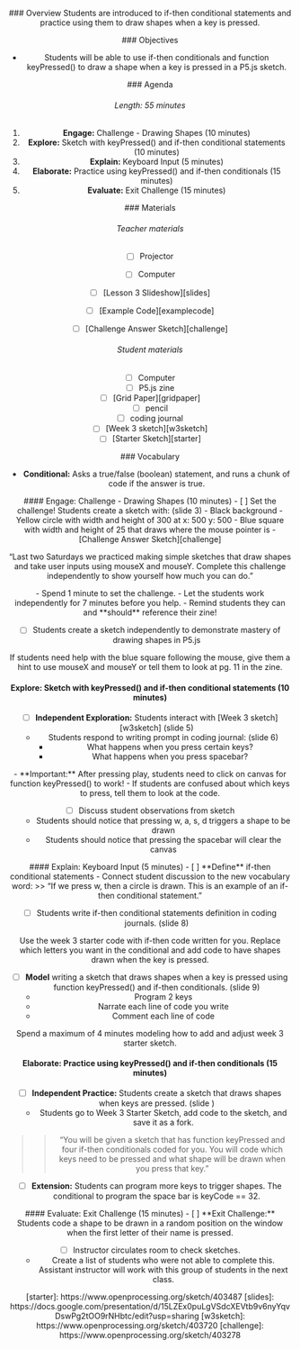 <header title='Keyboard Input - “If key pressed then…”' subtitle='Lesson 3'/>

<notable>

<iconp src='/icons/activity.png'>### Overview</iconp>
Students are introduced to if-then conditional statements and practice using them to draw shapes when a key is pressed.

<iconp src='/icons/objectives.png'>### Objectives</iconp>
- Students will be able to use if-then conditionals and function keyPressed() to draw a shape when a key is pressed in a P5.js sketch.


<iconp src='/icons/agenda.png'>### Agenda</iconp>
###### Length: 55 minutes
1. **Engage:** Challenge - Drawing Shapes (10 minutes)
1. **Explore:** Sketch with keyPressed() and if-then conditional statements (10 minutes)
1. **Explain:** Keyboard Input (5 minutes)
1. **Elaborate:** Practice using keyPressed() and if-then conditionals (15 minutes)
1. **Evaluate:** Exit Challenge (15 minutes)

<note>

<iconp src='/icons/materials.png'>### Materials</iconp>

###### Teacher materials
- [ ] Projector
- [ ] Computer
- [ ] [Lesson 3 Slideshow][slides]
- [ ] [Example Code][examplecode]
- [ ] [Challenge Answer Sketch][challenge]




###### Student materials
- [ ] Computer
- [ ] P5.js zine
- [ ] [Grid Paper][gridpaper]
- [ ] pencil
- [ ] coding journal
- [ ] [Week 3 sketch][w3sketch]
- [ ] [Starter Sketch][starter]

<iconp src='/icons/vocab.png'>### Vocabulary</iconp>

- **Conditional:** Asks a true/false (boolean) statement, and runs a chunk of code if the answer is true.


</note>
<pagebreak/>
#### Engage: Challenge - Drawing Shapes (10 minutes)
- [ ] Set the challenge! Students create a sketch with: (slide 3)
  - Black background
  - Yellow circle with width and height of 300 at x: 500 y: 500
  - Blue square with width and height of 25 that draws where the mouse pointer is     
  - [Challenge Answer Sketch][challenge]

“Last two Saturdays we practiced making simple sketches that draw shapes and take user inputs using mouseX and mouseY. Complete this challenge independently to show yourself how much you can do.”

<note type="key" title="Key">
- Spend 1 minute to set the challenge.
- Let the students work independently for 7 minutes before you help.
- Remind students they can and **should** reference their zine! </note>

- [ ] Students create a sketch independently to demonstrate mastery of drawing shapes in P5.js
<note type="tip" title="Tip">
If students need help with the blue square following the mouse, give them a hint to use mouseX and mouseY or tell them to look at pg. 11 in the zine.</note>

#### Explore: Sketch with keyPressed() and if-then conditional statements (10 minutes)
- [ ] **Independent Exploration:** Students interact with [Week 3 sketch][w3sketch] (slide 5)
  - Students respond to writing prompt in coding journal: (slide 6)
    - What happens when you press certain keys?
    - What happens when you press spacebar?

<note type="tip" title="Tip">
- **Important:** After pressing play, students need to click on canvas for function keyPressed() to work!
- If students are confused about which keys to press, tell them to look at the code.
</note>

- [ ] Discuss student observations from sketch
  - Students should notice that pressing w, a, s, d triggers a shape to be drawn
  - Students should notice that pressing the spacebar will clear the canvas

<pagebreak/>
#### Explain: Keyboard Input (5 minutes)
- [ ] **Define** if-then conditional statements
  - Connect student discussion to the new vocabulary word:
    >> “If we press w, then a circle is drawn. This is an example of an if-then conditional statement.”

- [ ] Students write if-then conditional statements definition in coding journals. (slide 8)

<note type="tip" title="Tip">
Use the week 3 starter code with if-then code written for you. Replace which letters you want in the conditional and add code to have shapes drawn when the key is pressed.</note>

- [ ] **Model** writing a sketch that draws shapes when a key is pressed using function keyPressed() and if-then conditionals. (slide 9)
  - Program 2 keys
  - Narrate each line of code you write
  - Comment each line of code

<note type='key' title='key'>
Spend a maximum of 4 minutes modeling how to add and adjust week 3 starter sketch.</note>



#### Elaborate: Practice using keyPressed() and if-then conditionals (15 minutes)
- [ ] **Independent Practice:** Students create a sketch that draws shapes when keys are pressed. (slide )
  - Students go to Week 3 Starter Sketch,  add code to the sketch, and save it as a fork.
>>“You will be given a sketch that has function keyPressed and four if-then conditionals coded for you. You will code which keys need to be pressed and what shape will be drawn when you press that key.”



- [ ] **Extension:** Students can program more keys to trigger shapes.
<note type="tip" title="Tip">The conditional to program the space bar is keyCode == 32. </note>

<pagebreak/>
#### Evaluate: Exit Challenge (15 minutes)
- [ ] **Exit Challenge:** Students code a shape to be drawn in a random position on the window when the first letter of their name is pressed.

- [ ] Instructor circulates room to check sketches.
  - Create a list of students who were not able to complete this. Assistant instructor will work with this group of students in the next class.




</notable>
[starter]: https://www.openprocessing.org/sketch/403487
[slides]: https://docs.google.com/presentation/d/15LZEx0puLgVSdcXEVtb9v6nyYqvDswPg2tOO9rNHbtc/edit?usp=sharing
[w3sketch]: https://www.openprocessing.org/sketch/403720
[challenge]: https://www.openprocessing.org/sketch/403278
